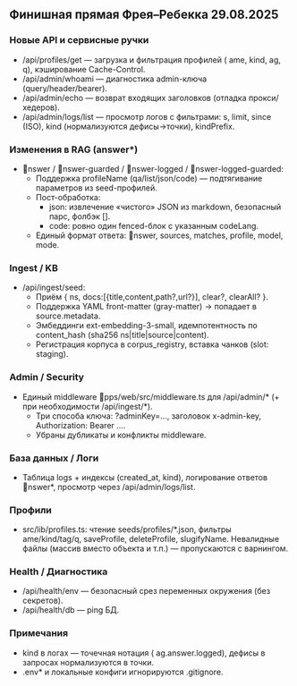 ## Финишная прямая Фрея–Ребекка 29.08.2025

### Новые API и сервисные ручки
- /api/profiles/get — загрузка и фильтрация профилей (
ame, kind, 	ag, q), кэширование Cache-Control.
- /api/admin/whoami — диагностика admin-ключа (query/header/bearer).
- /api/admin/echo — возврат входящих заголовков (отладка прокси/хедеров).
- /api/admin/logs/list — просмотр логов с фильтрами: 
s, limit, since (ISO), kind (нормализуются дефисы→точки), kindPrefix.

### Изменения в RAG (answer*)
- nswer / nswer-guarded / nswer-logged / nswer-logged-guarded:
  - Поддержка profileName (qa/list/json/code) — подтягивание параметров из seed-профилей.
  - Пост-обработка:
    - json: извлечение «чистого» JSON из markdown, безопасный парс, фолбэк [].
    - code: ровно один fenced-блок с указанным codeLang.
  - Единый формат ответа: nswer, sources, matches, profile, model, mode.

### Ingest / KB
- /api/ingest/seed:
  - Приём { ns, docs:[{title,content,path?,url?}], clear?, clearAll? }.
  - Поддержка YAML front-matter (gray-matter) → попадает в source.metadata.
  - Эмбеддинги 	ext-embedding-3-small, идемпотентность по content_hash (sha256 ns|title|source|content).
  - Регистрация корпуса в corpus_registry, вставка чанков (slot: staging).

### Admin / Security
- Единый middleware pps/web/src/middleware.ts для /api/admin/* (+ при необходимости /api/ingest/*).
  - Три способа ключа: ?adminKey=…, заголовок x-admin-key, Authorization: Bearer ….
  - Убраны дубликаты и конфликты middleware.

### База данных / Логи
- Таблица logs + индексы (created_at, kind), логирование ответов nswer*, просмотр через /api/admin/logs/list.

### Профили
- src/lib/profiles.ts: чтение seeds/profiles/*.json, фильтры 
ame/kind/tag/q, saveProfile, deleteProfile, slugifyName. Невалидные файлы (массив вместо объекта и т.п.) — пропускаются с варнингом.

### Health / Диагностика
- /api/health/env — безопасный срез переменных окружения (без секретов).
- /api/health/db — ping БД.

### Примечания
- kind в логах — точечная нотация (ag.answer.logged), дефисы в запросах нормализуются в точки.
- .env* и локальные конфиги игнорируются .gitignore.
